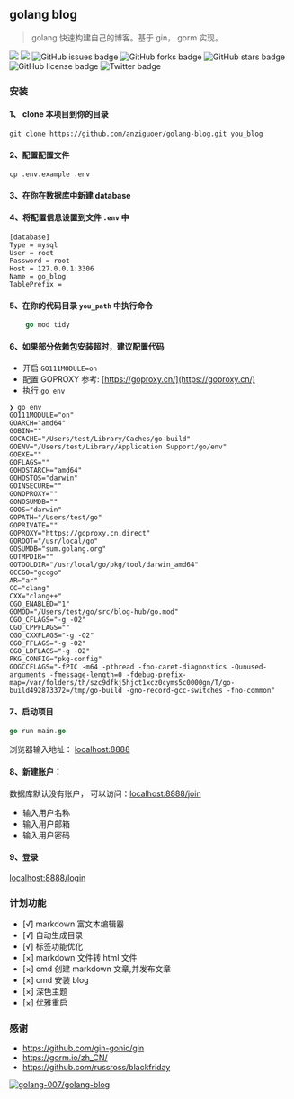## **golang blog**

> golang 快速构建自己的博客。基于 gin， gorm 实现。

<p class="center">
<img src="https://gitee.com/golang-007/golang-blog/badge/star.svg?theme=dark">
<img src="https://gitee.com/golang-007/golang-blog/badge/fork.svg?theme=dark">
<img src="https://img.shields.io/github/issues/anziguoer/golang-blog" alt="GitHub issues badge">
<img src="https://img.shields.io/github/forks/anziguoer/golang-blog" alt="GitHub forks badge">
<img src="https://img.shields.io/github/stars/anziguoer/golang-blog" alt="GitHub stars badge">
<img src="https://img.shields.io/github/license/anziguoer/golang-blog" alt="GitHub license badge">
<img src="https://img.shields.io/twitter/url?url=https%3A%2F%2Fgithub.com%2Fanziguoer%2Fgolang-blog" alt="Twitter badge">
</p>

### 安装

#### 1、 clone 本项目到你的目录

```shell
git clone https://github.com/anziguoer/golang-blog.git you_blog
```

#### 2、配置配置文件

```shell
cp .env.example .env
```

#### 3、在你在数据库中新建 database

#### 4、将配置信息设置到文件 `.env` 中

```
[database]
Type = mysql
User = root
Password = root
Host = 127.0.0.1:3306
Name = go_blog
TablePrefix =

```

#### 5、在你的代码目录 `you_path` 中执行命令

```go
    go mod tidy
```

#### 6、如果部分依赖包安装超时，建议配置代码

- 开启 `GO111MODULE=on`
- 配置 GOPROXY 参考: [https://goproxy.cn/](https://goproxy.cn/)
- 执行 `go env`

```shell
❯ go env
GO111MODULE="on"
GOARCH="amd64"
GOBIN=""
GOCACHE="/Users/test/Library/Caches/go-build"
GOENV="/Users/test/Library/Application Support/go/env"
GOEXE=""
GOFLAGS=""
GOHOSTARCH="amd64"
GOHOSTOS="darwin"
GOINSECURE=""
GONOPROXY=""
GONOSUMDB=""
GOOS="darwin"
GOPATH="/Users/test/go"
GOPRIVATE=""
GOPROXY="https://goproxy.cn,direct"
GOROOT="/usr/local/go"
GOSUMDB="sum.golang.org"
GOTMPDIR=""
GOTOOLDIR="/usr/local/go/pkg/tool/darwin_amd64"
GCCGO="gccgo"
AR="ar"
CC="clang"
CXX="clang++"
CGO_ENABLED="1"
GOMOD="/Users/test/go/src/blog-hub/go.mod"
CGO_CFLAGS="-g -O2"
CGO_CPPFLAGS=""
CGO_CXXFLAGS="-g -O2"
CGO_FFLAGS="-g -O2"
CGO_LDFLAGS="-g -O2"
PKG_CONFIG="pkg-config"
GOGCCFLAGS="-fPIC -m64 -pthread -fno-caret-diagnostics -Qunused-arguments -fmessage-length=0 -fdebug-prefix-map=/var/folders/th/szc9dfkj5hjct1xcz0cyms5c0000gn/T/go-build492873372=/tmp/go-build -gno-record-gcc-switches -fno-common"

```

#### 7、启动项目

```go
go run main.go
```

浏览器输入地址： [localhost:8888](localhost:8888)

#### 8、新建账户：

数据库默认没有账户， 可以访问：[localhost:8888/join](localhost:8888/join)

- 输入用户名称
- 输入用户邮箱
- 输入用户密码

#### 9、登录

[localhost:8888/login](localhost:8888/login)

### **计划功能**

- [√] markdown 富文本编辑器
- [√] 自动生成目录
- [√] 标签功能优化
- [×] markdown 文件转 html 文件
- [×] cmd 创建 markdown 文章,并发布文章
- [×] cmd 安装 blog
- [×] 深色主题
- [×] 优雅重启

### 感谢

- https://github.com/gin-gonic/gin
- https://gorm.io/zh_CN/
- https://github.com/russross/blackfriday

[![golang-007/golang-blog](https://gitee.com/golang-007/golang-blog/widgets/widget_card.svg?colors=4183c4,ffffff,ffffff,e3e9ed,666666,9b9b9b)](https://gitee.com/golang-007/golang-blog)
